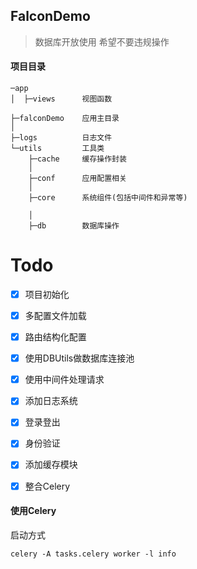 
## FalconDemo
> 数据库开放使用 希望不要违规操作
#### 项目目录
```
─app
│  ├─views      视图函数

├─falconDemo    应用主目录
│
├─logs          日志文件
└─utils         工具类
    ├─cache     缓存操作封装
    │
    ├─conf      应用配置相关
    │
    ├─core      系统组件(包括中间件和异常等)

    │
    ├─db        数据库操作
```



# Todo

- [x] 项目初始化
- [x] 多配置文件加载
- [x] 路由结构化配置
- [x] 使用DBUtils做数据库连接池
- [x] 使用中间件处理请求
- [x] 添加日志系统
- [x] 登录登出
- [x] 身份验证
- [x] 添加缓存模块
- [x] 整合Celery


#### 使用Celery

启动方式
```
celery -A tasks.celery worker -l info
```

